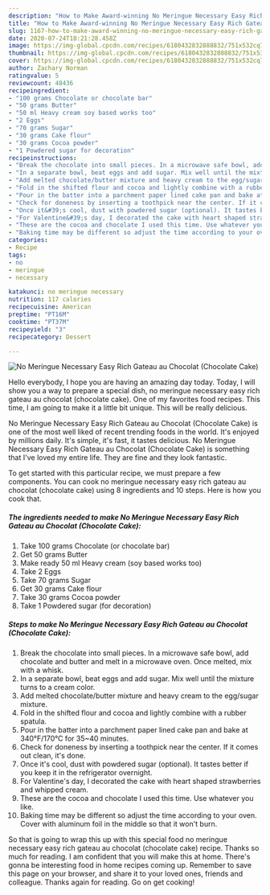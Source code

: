 ```yaml
---
description: "How to Make Award-winning No Meringue Necessary Easy Rich Gateau au Chocolat (Chocolate Cake)"
title: "How to Make Award-winning No Meringue Necessary Easy Rich Gateau au Chocolat (Chocolate Cake)"
slug: 1167-how-to-make-award-winning-no-meringue-necessary-easy-rich-gateau-au-chocolat-chocolate-cake
date: 2020-07-24T18:21:28.458Z
image: https://img-global.cpcdn.com/recipes/6180432832888832/751x532cq70/no-meringue-necessary-easy-rich-gateau-au-chocolat-chocolate-cake-recipe-main-photo.jpg
thumbnail: https://img-global.cpcdn.com/recipes/6180432832888832/751x532cq70/no-meringue-necessary-easy-rich-gateau-au-chocolat-chocolate-cake-recipe-main-photo.jpg
cover: https://img-global.cpcdn.com/recipes/6180432832888832/751x532cq70/no-meringue-necessary-easy-rich-gateau-au-chocolat-chocolate-cake-recipe-main-photo.jpg
author: Zachary Norman
ratingvalue: 5
reviewcount: 48436
recipeingredient:
- "100 grams Chocolate or chocolate bar"
- "50 grams Butter"
- "50 ml Heavy cream soy based works too"
- "2 Eggs"
- "70 grams Sugar"
- "30 grams Cake flour"
- "30 grams Cocoa powder"
- "1 Powdered sugar for decoration"
recipeinstructions:
- "Break the chocolate into small pieces. In a microwave safe bowl, add chocolate and butter and melt in a microwave oven. Once melted, mix with a whisk."
- "In a separate bowl, beat eggs and add sugar. Mix well until the mixture turns to a cream color."
- "Add melted chocolate/butter mixture and heavy cream to the egg/sugar mixture."
- "Fold in the shifted flour and cocoa and lightly combine with a rubber spatula."
- "Pour in the batter into a parchment paper lined cake pan and bake at 340°F/170°C for 35~40 minutes."
- "Check for doneness by inserting a toothpick near the center. If it comes out clean, it&#39;s done."
- "Once it&#39;s cool, dust with powdered sugar (optional). It tastes better if you keep it in the refrigerator overnight."
- "For Valentine&#39;s day, I decorated the cake with heart shaped strawberries and whipped cream."
- "These are the cocoa and chocolate I used this time. Use whatever you like."
- "Baking time may be different so adjust the time according to your oven. Cover with aluminum foil in the middle so that it won&#39;t burn."
categories:
- Recipe
tags:
- no
- meringue
- necessary

katakunci: no meringue necessary 
nutrition: 117 calories
recipecuisine: American
preptime: "PT16M"
cooktime: "PT37M"
recipeyield: "3"
recipecategory: Dessert

---
```



![No Meringue Necessary Easy Rich Gateau au Chocolat (Chocolate Cake)](https://img-global.cpcdn.com/recipes/6180432832888832/751x532cq70/no-meringue-necessary-easy-rich-gateau-au-chocolat-chocolate-cake-recipe-main-photo.jpg)

Hello everybody, I hope you are having an amazing day today. Today, I will show you a way to prepare a special dish, no meringue necessary easy rich gateau au chocolat (chocolate cake). One of my favorites food recipes. This time, I am going to make it a little bit unique. This will be really delicious.



No Meringue Necessary Easy Rich Gateau au Chocolat (Chocolate Cake) is one of the most well liked of recent trending foods in the world. It's enjoyed by millions daily. It's simple, it's fast, it tastes delicious. No Meringue Necessary Easy Rich Gateau au Chocolat (Chocolate Cake) is something that I've loved my entire life. They are fine and they look fantastic.


To get started with this particular recipe, we must prepare a few components. You can cook no meringue necessary easy rich gateau au chocolat (chocolate cake) using 8 ingredients and 10 steps. Here is how you cook that.

<!--inarticleads1-->

##### The ingredients needed to make No Meringue Necessary Easy Rich Gateau au Chocolat (Chocolate Cake):

1. Take 100 grams Chocolate (or chocolate bar)
1. Get 50 grams Butter
1. Make ready 50 ml Heavy cream (soy based works too)
1. Take 2 Eggs
1. Take 70 grams Sugar
1. Get 30 grams Cake flour
1. Take 30 grams Cocoa powder
1. Take 1 Powdered sugar (for decoration)




<!--inarticleads2-->

##### Steps to make No Meringue Necessary Easy Rich Gateau au Chocolat (Chocolate Cake):

1. Break the chocolate into small pieces. In a microwave safe bowl, add chocolate and butter and melt in a microwave oven. Once melted, mix with a whisk.
1. In a separate bowl, beat eggs and add sugar. Mix well until the mixture turns to a cream color.
1. Add melted chocolate/butter mixture and heavy cream to the egg/sugar mixture.
1. Fold in the shifted flour and cocoa and lightly combine with a rubber spatula.
1. Pour in the batter into a parchment paper lined cake pan and bake at 340°F/170°C for 35~40 minutes.
1. Check for doneness by inserting a toothpick near the center. If it comes out clean, it&#39;s done.
1. Once it&#39;s cool, dust with powdered sugar (optional). It tastes better if you keep it in the refrigerator overnight.
1. For Valentine&#39;s day, I decorated the cake with heart shaped strawberries and whipped cream.
1. These are the cocoa and chocolate I used this time. Use whatever you like.
1. Baking time may be different so adjust the time according to your oven. Cover with aluminum foil in the middle so that it won&#39;t burn.




So that is going to wrap this up with this special food no meringue necessary easy rich gateau au chocolat (chocolate cake) recipe. Thanks so much for reading. I am confident that you will make this at home. There's gonna be interesting food in home recipes coming up. Remember to save this page on your browser, and share it to your loved ones, friends and colleague. Thanks again for reading. Go on get cooking!
